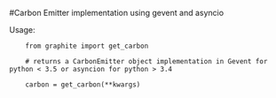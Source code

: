 #Carbon Emitter implementation using gevent and asyncio

Usage:
```
    from graphite import get_carbon

    # returns a CarbonEmitter object implementation in Gevent for python < 3.5 or asyncion for python > 3.4
    
    carbon = get_carbon(**kwargs)

```



